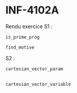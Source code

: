 # INF-4102A
Rendu exercice
S1 :

    is_prime_prog
    
    find_motive
S2 :


    cartesian_vector_param
    
    
    cartesian_vector_variable
